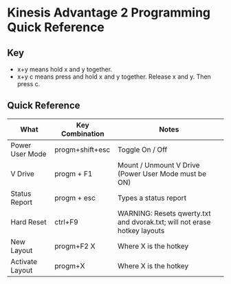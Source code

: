# Kinesis Advantage 2 Programming Quick Reference

## Key
- x+y means hold x and y together. 
- x+y c means press and hold x and y together. Release x and y. Then press c.

## Quick Reference
| What            | Key Combination  | Notes
| -------------   | -------------    | -------------
| Power User Mode | progm+shift+esc  | Toggle On / Off
| V Drive         | progm + F1       | Mount / Unmount V Drive (Power User Mode must be ON)
| Status Report   | progm + esc      | Types a status report
| Hard Reset      | ctrl+F9          | WARNING: Resets qwerty.txt and dvorak.txt; will not erase hotkey layouts
| New Layout      | progm+F2 X       | Where X is the hotkey
| Activate Layout | progm+X          | Where X is the hotkey
